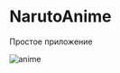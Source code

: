 # NarutoAnime
Простое приложение

![anime](https://user-images.githubusercontent.com/61611031/176833291-09638ac5-16c6-417f-942a-536d62831fea.gif)
